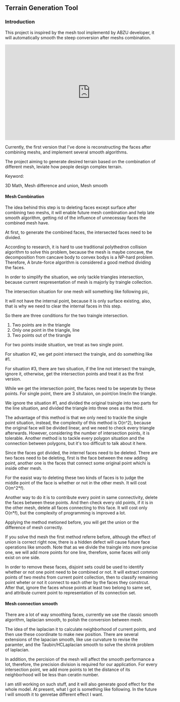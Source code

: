 ## Terrain Generation Tool

### Introduction

This project is inspired by the mesh tool implementd by ABZU developer, it will automatically smooth the steep conversion after meshs combination. 

<iframe width="560" height="315" src="https://www.youtube.com/embed/l9NX06mvp2E?t=846" frameborder="0" allow="accelerometer; autoplay; encrypted-media; gyroscope; picture-in-picture" allowfullscreen></iframe>

Currently, the first version that I've done is reconstructing the faces after combining meshs, and implement several smooth algorithms.

The project aiming to generate desired terrain based on the combination of different mesh, leviate how people design complex terrain.

Keyword:

3D Math, Mesh difference and union, Mesh smooth

#### Mesh Combination
The idea behind this step is to deleting faces except surface after combining two meshs, it will enable future mesh combination and  help late smooth algorithm, getting rid of the influence of unnecessay faces the combined mesh have.

At first, to generate the combined faces, the intersected faces need to be divided.

According to research, it is hard to use traditional polythedron collision algorithm to solve this problem, because the mesh is maybe concave, the decomposition from cancave body to convex bodys is a NP-hard problem. Therefore, A brute-force algorithm is considered a good method dividing the faces.

In order to simplify the situation, we only tackle triangles intersection, because current respresentation of mesh is majorly by traingle collection. 

<!--  -->

The intersection situation for one mesh will something like following pic,

It will not have the internal point, because it is only surface existing, also, that is why we need to clear the internal faces in this step. 

So there are three conditions for the two traingle intersection. 
1. Two points are in the triangle
2. Only one point in the triangle, line 
3. Two points out of the tirangle

For two points inside situation, we treat as two single point.

For situation #2, we get point intersect the traingle, and do something like #1.

For situation #3, there are two situation, if the line not intersect the traingle, ignore it, otherwise, get the intersection points and treat it as the first version.

<!-- pic #3 -->

While we get the intersection point, the faces need to be seperate by these points. For single point, there are 3 situtaion, on point/on line/in the triangle. 

We ignore the situation #1, and divided the original traingle into two parts for the line situation, and divided the triangle into three ones as the third. 

The advantage of this method is that we only need to trackle the single point situation, instead, the complexity of this method is O(n^2), because the original face will be divided linear, and we need to check every triangle afterwards. However, considering the number of intersection points, it is tolerable. Another method is to tackle every polygon situation and the connection between polygons, but it's too difficult to talk about it here.

Since the faces got divided, the internel faces need to be deleted. There are two faces need to be deleting, first is the face between the new adding point, another one is the faces that connect some original point whichi is inside other mesh.

For the easist way to deleting these two kinds of faces is to judge the middle point of the face is whether or not in the other mesh. It will cost O(m^2*f). 

Another way to do it is to contribute every point in same connectivity, delete the faces between these points. And then check every old points, if it is in the other mesh, delete all faces connecting to this face. It will cost only O(n*f), but the complexity of programming is improved a lot.

Applying the method metioned before, you will get the union or the difference of mesh correctly. 

If you solve thd mesh the first method referre before, although the effect of union is correct right now, there is a hidden defect will cause future face operations like smooth. Note that as we divide the traingle into more precise one, we will add more points for one line, therefore, some faces will only exist on one side. 

In order to remove these faces, disjoint sets could be used to identify whether or not one point need to be combined or not. It will extract common points of two meshs from current point collection, then to classify remaining point wheter or not it connect to each other by the faces they constrcut. After that, ignore the faces whose points at least two belong to same set, and attribute current point to representation of its connection set.


#### Mesh connection smooth

There are a lot of way smoothing faces, currently we use the classic smooth algorithm, laplacian smooth, to polish the conversion between mesh.

The idea of the laplacian it to calculate neighborhood of current points, and then use these coordinate to make new position. There are several extensions of the lapacian smooth, like use curvature to revise the paramter, and the Taubin/HCLaplacian smooth to solve the shrink problem of laplacian.

In addition, the percision of the mesh will affect the smooth performance a lot, therefore, the precision division is required for our application. For every intersection point, we add more points to let the distance of its neighborhood will be less than ceratin number. 

I am still working on such stuff, and it will also generate good effect for the whole model. At present, what I got is something like following. In the future I will smooth it to genretae different effect I want.